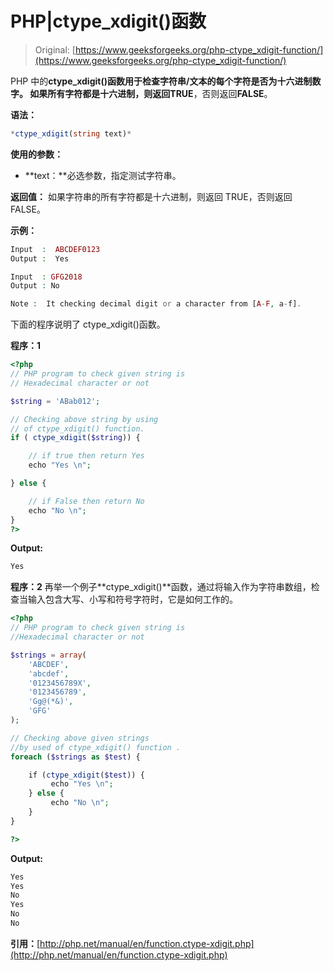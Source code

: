 # PHP|ctype_xdigit()函数

> Original: [https://www.geeksforgeeks.org/php-ctype_xdigit-function/](https://www.geeksforgeeks.org/php-ctype_xdigit-function/)

PHP 中的**ctype_xdigit()**函数用于检查字符串/文本的每个字符是否为十六进制数字。 如果所有字符都是十六进制，则返回**TRUE**，否则返回**FALSE**。

**语法：**

```php
*ctype_xdigit(string text)*

```

**使用的参数：**

*   **text：**必选参数，指定测试字符串。

**返回值：**
如果字符串的所有字符都是十六进制，则返回 TRUE，否则返回 FALSE。

**示例：**

```php
Input  :  ABCDEF0123
Output :  Yes

Input  : GFG2018
Output : No

```

```php
Note :  It checking decimal digit or a character from [A-F, a-f].
```

下面的程序说明了 ctype_xdigit()函数。

**程序：1**

```php
<?php
// PHP program to check given string is 
// Hexadecimal character or not

$string = 'ABab012';

// Checking above string by using
// of ctype_xdigit() function.
if ( ctype_xdigit($string)) {

    // if true then return Yes
    echo "Yes \n";

} else {

    // if False then return No
    echo "No \n";
}
?>
```

**Output:**

```php
Yes

```

**程序：2**
再举一个例子**ctype_xdigit()**函数，通过将输入作为字符串数组，检查当输入包含大写、小写和符号字符时，它是如何工作的。

```php
<?php
// PHP program to check given string is 
//Hexadecimal character or not

$strings = array(
    'ABCDEF',
    'abcdef',
    '0123456789X',
    '0123456789',
    'Gg@(*&)',
    'GFG'
);

// Checking above given strings 
//by used of ctype_xdigit() function .
foreach ($strings as $test) {

    if (ctype_xdigit($test)) {
         echo "Yes \n";
    } else {
         echo "No \n";
    }
}

?>
```

**Output:**

```php
Yes 
Yes 
No 
Yes 
No 
No

```

**引用：**[http://php.net/manual/en/function.ctype-xdigit.php](http://php.net/manual/en/function.ctype-xdigit.php)
